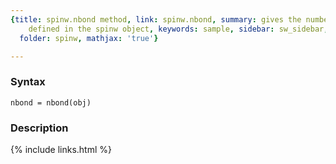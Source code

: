 ```yaml
---
{title: spinw.nbond method, link: spinw.nbond, summary: gives the number of bonds
    defined in the spinw object, keywords: sample, sidebar: sw_sidebar, permalink: spinw_nbond.html,
  folder: spinw, mathjax: 'true'}

---
```


### Syntax

`nbond = nbond(obj)`

### Description



{% include links.html %}
